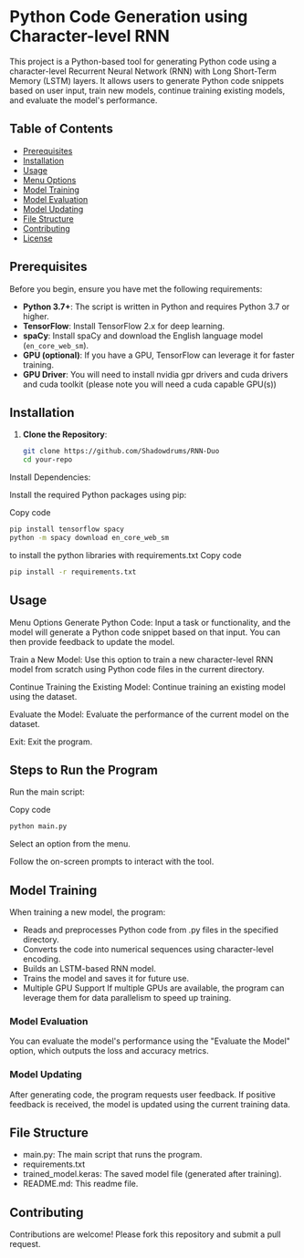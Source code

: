 # Python Code Generation using Character-level RNN

This project is a Python-based tool for generating Python code using a character-level Recurrent Neural Network (RNN) with Long Short-Term Memory (LSTM) layers. It allows users to generate Python code snippets based on user input, train new models, continue training existing models, and evaluate the model's performance.

## Table of Contents

- [Prerequisites](#prerequisites)
- [Installation](#installation)
- [Usage](#usage) 
- [Menu Options](#menu-options)
- [Model Training](#model-training)
- [Model Evaluation](#model-evaluation)
- [Model Updating](#model-updating)
- [File Structure](#file-structure)
- [Contributing](#contributing)
- [License](#license)

## Prerequisites

Before you begin, ensure you have met the following requirements:

- **Python 3.7+**: The script is written in Python and requires Python 3.7 or higher.
- **TensorFlow**: Install TensorFlow 2.x for deep learning.
- **spaCy**: Install spaCy and download the English language model (`en_core_web_sm`).
- **GPU (optional)**: If you have a GPU, TensorFlow can leverage it for faster training.
- **GPU Driver**: You will need to install nvidia gpr drivers and cuda drivers and cuda toolkit
  (please note you will need a cuda capable GPU(s))

## Installation

1. **Clone the Repository**:

   ```bash
   git clone https://github.com/Shadowdrums/RNN-Duo
   cd your-repo
Install Dependencies:

Install the required Python packages using pip:

Copy code
```bash
pip install tensorflow spacy
python -m spacy download en_core_web_sm
```

to install the python libraries with requirements.txt
Copy code
```bash
pip install -r requirements.txt
```
## Usage
Menu Options
Generate Python Code: Input a task or functionality, and the model will generate a Python code snippet based on that input. You can then provide feedback to update the model.

Train a New Model: Use this option to train a new character-level RNN model from scratch using Python code files in the current directory.

Continue Training the Existing Model: Continue training an existing model using the dataset.

Evaluate the Model: Evaluate the performance of the current model on the dataset.

Exit: Exit the program.

## Steps to Run the Program
Run the main script:

Copy code
```bash
python main.py
```
Select an option from the menu.

Follow the on-screen prompts to interact with the tool.

## Model Training
When training a new model, the program:

- Reads and preprocesses Python code from .py files in the specified directory.
- Converts the code into numerical sequences using character-level encoding.
- Builds an LSTM-based RNN model.
- Trains the model and saves it for future use.
- Multiple GPU Support
If multiple GPUs are available, the program can leverage them for data parallelism to speed up training.

### Model Evaluation
You can evaluate the model's performance using the "Evaluate the Model" option, which outputs the loss and accuracy metrics.

### Model Updating
After generating code, the program requests user feedback. If positive feedback is received, the model is updated using the current training data.

## File Structure
- main.py: The main script that runs the program.
- requirements.txt
- trained_model.keras: The saved model file (generated after training).
- README.md: This readme file.
## Contributing
  Contributions are welcome! Please fork this repository and submit a pull request.
